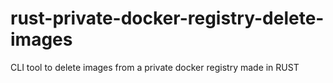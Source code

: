 # rust-private-docker-registry-delete-images
CLI tool to delete images from a private docker registry made in RUST
